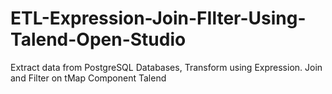 # ETL-Expression-Join-FIlter-Using-Talend-Open-Studio
Extract data from PostgreSQL Databases, Transform using Expression. Join and Filter on tMap Component Talend
